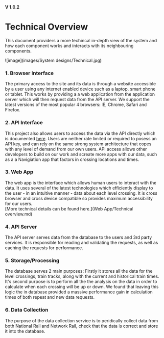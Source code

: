 **V 1.0.2**
# Technical Overview
This document providers a more techincal in-depth view of the system and how each component works and interacts with its neighbouring components.


![image](images/System designs/Technical.jpg)


### 1. Browser Interface
The primary access to the site and its data is through a website accessible by a user using any internet enabled device such as a laptop, smart phone or tablet. This works by providing a a web application from the application server which will then request data from the API server. We support the latest versions of the most popular 4 browsers: IE, Chrome, Safari and Firefox.

### 2. API Interface
This project also allows users to access the data via the API directly which is documented [here](API/Endpoints.md). Users are neither rate limited or required to posess an API key, and can rely on the same strong system architecture that copes with any level of demand from our own users. 
API access allows other developers to build on our work and screate more apps with our data, such as a a Navigiation app that factors in crossing locations and times.

### 3. Web App
The web app is the interface which allows human users to interact with the data. It uses several of the latest technologies which efficiently display to the user - in an intuitive manner - data about each level crossing. It is cross browser and cross device compatible so provides maximum accessibility for our users.  
[More technical details can be found here.](Web App/Technical overview.md)

### 4. API Server
The API server serves data from the database to the users and 3rd party services. It is responsible for reading and validating the requests, as well as caching the requests for performance.

### 5. Storage/Processing
The database serves 2 main purposes: Firstly it stores all the data for the level crossings, train tracks, along with the current and historical train times. 
It's second purpose is to perform all the the analysis on the data in order to calculate when each crossing will be up or down. We found that leaving this logic the in database provided a massive performance gain in calculation times of both repeat and new data requests.

### 6. Data Collection
The purpose of the data collection service is to peridically collect data from both National Rail and Network Rail, check that the data is correct and store it into the database.